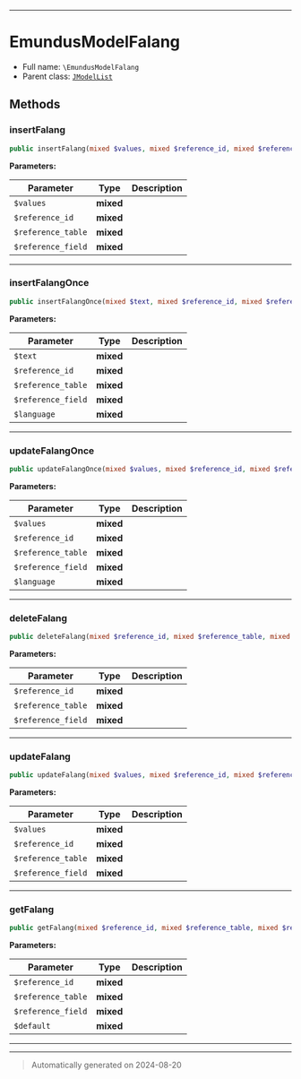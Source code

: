 ***

# EmundusModelFalang





* Full name: `\EmundusModelFalang`
* Parent class: [`JModelList`](./JModelList.md)




## Methods


### insertFalang



```php
public insertFalang(mixed $values, mixed $reference_id, mixed $reference_table, mixed $reference_field): mixed
```








**Parameters:**

| Parameter | Type | Description |
|-----------|------|-------------|
| `$values` | **mixed** |  |
| `$reference_id` | **mixed** |  |
| `$reference_table` | **mixed** |  |
| `$reference_field` | **mixed** |  |





***

### insertFalangOnce



```php
public insertFalangOnce(mixed $text, mixed $reference_id, mixed $reference_table, mixed $reference_field, mixed $language): mixed
```








**Parameters:**

| Parameter | Type | Description |
|-----------|------|-------------|
| `$text` | **mixed** |  |
| `$reference_id` | **mixed** |  |
| `$reference_table` | **mixed** |  |
| `$reference_field` | **mixed** |  |
| `$language` | **mixed** |  |





***

### updateFalangOnce



```php
public updateFalangOnce(mixed $values, mixed $reference_id, mixed $reference_table, mixed $reference_field, mixed $language): mixed
```








**Parameters:**

| Parameter | Type | Description |
|-----------|------|-------------|
| `$values` | **mixed** |  |
| `$reference_id` | **mixed** |  |
| `$reference_table` | **mixed** |  |
| `$reference_field` | **mixed** |  |
| `$language` | **mixed** |  |





***

### deleteFalang



```php
public deleteFalang(mixed $reference_id, mixed $reference_table, mixed $reference_field): mixed
```








**Parameters:**

| Parameter | Type | Description |
|-----------|------|-------------|
| `$reference_id` | **mixed** |  |
| `$reference_table` | **mixed** |  |
| `$reference_field` | **mixed** |  |





***

### updateFalang



```php
public updateFalang(mixed $values, mixed $reference_id, mixed $reference_table, mixed $reference_field): mixed
```








**Parameters:**

| Parameter | Type | Description |
|-----------|------|-------------|
| `$values` | **mixed** |  |
| `$reference_id` | **mixed** |  |
| `$reference_table` | **mixed** |  |
| `$reference_field` | **mixed** |  |





***

### getFalang



```php
public getFalang(mixed $reference_id, mixed $reference_table, mixed $reference_field, mixed $default = &#039;&#039;): mixed
```








**Parameters:**

| Parameter | Type | Description |
|-----------|------|-------------|
| `$reference_id` | **mixed** |  |
| `$reference_table` | **mixed** |  |
| `$reference_field` | **mixed** |  |
| `$default` | **mixed** |  |





***


***
> Automatically generated on 2024-08-20
